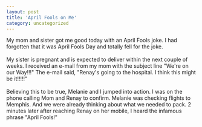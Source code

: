 ```yaml
---
layout: post
title: 'April Fools on Me'
category: uncategorized
---
```


My mom and sister got me good today with an April Fools joke.  I had forgotten that it was April Fools Day and totally fell for the joke.<br /><br />My sister is pregnant and is expected to deliver within the next couple of weeks.  I received an e-mail from my mom with the subject line "We're on our Way!!!"  The e-mail said, "Renay's going to the hospital.  I think this might be it!!!!!"<br /><br />Believing this to be true, Melanie and I jumped into action.  I was on the phone calling Mom and Renay to confirm.  Melanie was checking flights to Memphis.  And we were already thinking about what we needed to pack.  2 minutes later after reaching Renay on her mobile, I heard the infamous phrase "April Fools!"
